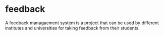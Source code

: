 # feedback
A feedback managaement system is a project that can be used by different institutes and universities for taking feedback from their students.
